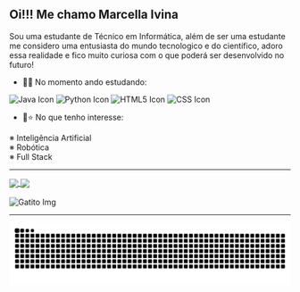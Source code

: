 ## Oi!!! Me chamo Marcella Ivina
Sou uma estudante de Técnico em Informática, além de ser uma estudante me considero uma entusiasta do mundo tecnologico e do científico, adoro essa realidade e fico muito curiosa com o que poderá ser desenvolvido no futuro! 

- 📖🌱 No momento ando estudando: <br>

<img src="https://icongr.am/devicon/java-original.svg?size=128&color=currentColor" width="40" height="40" alt="Java Icon"> <img src="https://icongr.am/devicon/python-original.svg?size=128&color=currentColor" width="40" height="40" alt="Python Icon"> <img src="https://icongr.am/devicon/html5-original.svg?size=128&color=currentColor" width="40" height="40" alt="HTML5 Icon"> <img src="https://icongr.am/devicon/css3-original.svg?size=128&color=currentColor" width="40" height="40" alt="CSS Icon">

- 🤩⭐ No que tenho interesse: <br>

※ Inteligência Artificial <br>
※ Robótica <br>
※ Full Stack <br>

<hr>
<div>
<a href="https://github.com/MarcyIvi/github-readme-stats">
  <img height=200 align="center" src="https://github-readme-stats.vercel.app/api?username=MarcyIvi&show_icons=true&theme=radical" />
</a>
<a href="https://github.com/MarcyIvi/convoychat">
  <img height=200 align="center" src="https://github-readme-stats.vercel.app/api/top-langs?username=MarcyIvi&layout=donut&langs_count=8&card_width=320i&show_icons=true&theme=radical" />
</a>
</div>

<br >
<div style="text-align: letf;">
  <img src="https://i.pinimg.com/564x/61/a8/89/61a889787b31c9ab0996a0d29f586d5a.jpg" alt="Gatito Img" width="64" height="64">
</div>


<hr>
<div>
  <picture>
    <source media="(prefers-color-scheme: dark)" srcset="https://raw.githubusercontent.com/MarcyIvi/MarcyIvi/output/github-contribution-grid-snake-dark.svg">
    <source media="(prefers-color-scheme: light)" srcset="https://raw.githubusercontent.com/MarcyIvi/MarcyIvi/output/github-contribution-grid-snake.svg">
    <img alt="github contribution grid snake animation" src="https://raw.githubusercontent.com/MarcyIvi/MarcyIvi/output/github-contribution-grid-snake.svg">
  </picture>
</div>
